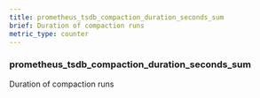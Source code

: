 ```yaml
---
title: prometheus_tsdb_compaction_duration_seconds_sum
brief: Duration of compaction runs
metric_type: counter
---
```

### prometheus_tsdb_compaction_duration_seconds_sum

Duration of compaction runs